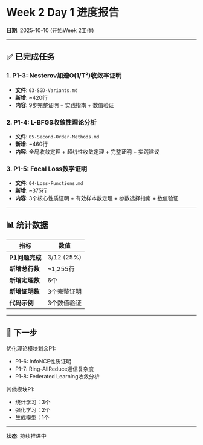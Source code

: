 # Week 2 Day 1 进度报告

**日期**: 2025-10-10 (开始Week 2工作)

---

## ✅ 已完成任务

### 1. P1-3: Nesterov加速O(1/T²)收敛率证明

- **文件**: `03-SGD-Variants.md`
- **新增**: ~420行
- **内容**: 9步完整证明 + 实践指南 + 数值验证

### 2. P1-4: L-BFGS收敛性理论分析

- **文件**: `05-Second-Order-Methods.md`
- **新增**: ~460行
- **内容**: 全局收敛定理 + 超线性收敛定理 + 完整证明 + 实践建议

### 3. P1-5: Focal Loss数学证明

- **文件**: `04-Loss-Functions.md`
- **新增**: ~375行
- **内容**: 3个核心性质证明 + 有效样本数定理 + 参数选择指南 + 数值验证

---

## 📊 统计数据

| 指标 | 数值 |
|------|------|
| **P1问题完成** | 3/12 (25%) |
| **新增总行数** | ~1,255行 |
| **新增定理数** | 6个 |
| **新增证明数** | 3个完整证明 |
| **代码示例** | 3个数值验证 |

---

## 🎯 下一步

优化理论模块剩余P1:

- P1-6: InfoNCE性质证明
- P1-7: Ring-AllReduce通信复杂度
- P1-8: Federated Learning收敛分析

其他模块P1:

- 统计学习：3个
- 强化学习：2个
- 生成模型：1个

---

**状态**: 持续推进中
